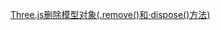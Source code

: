 [Three.js删除模型对象(.remove()和·dispose()方法)](https://blog.csdn.net/u014291990/article/details/103045002)